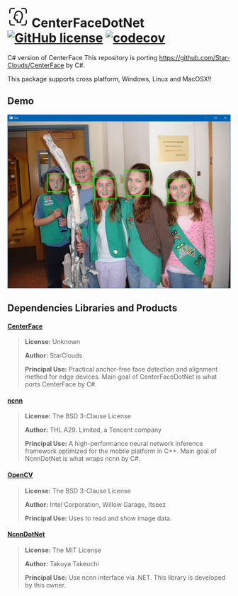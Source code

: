 # ![Alt text](nuget/face48.png "CenterFaceDotNet") CenterFaceDotNet [![GitHub license](https://img.shields.io/github/license/mashape/apistatus.svg)]() [![codecov](https://codecov.io/gh/takuya-takeuchi/CenterFaceDotNet/branch/master/graph/badge.svg)](https://codecov.io/gh/takuya-takeuchi/CenterFaceDotNet)

C# version of CenterFace
This repository is porting https://github.com/Star-Clouds/CenterFace by C#.

This package supports cross platform, Windows, Linux and MacOSX!!

## Demo

<img src="examples/Demo/images/image.jpg"/>

## Dependencies Libraries and Products

#### [CenterFace](https://github.com/Star-Clouds/CenterFace/)

> **License:** Unknown
>
> **Author:** StarClouds
> 
> **Principal Use:** Practical anchor-free face detection and alignment method for edge devices. Main goal of CenterFaceDotNet is what ports CenterFace by C#.

#### [ncnn](https://github.com/Tencent/ncnn/)

> **License:** The BSD 3-Clause License
>
> **Author:** THL A29. Limited, a Tencent company
> 
> **Principal Use:** A high-performance neural network inference framework optimized for the mobile platform in C++. Main goal of NcnnDotNet is what wraps ncnn by C#.

#### [OpenCV](https://opencv.org/)

> **License:** The BSD 3-Clause License
>
> **Author:** Intel Corporation, Willow Garage, Itseez
> 
> **Principal Use:** Uses to read and show image data.

#### [NcnnDotNet](https://github.com/takuya-takeuchi/NcnnDotNet/)

> **License:** The MIT License
>
> **Author:** Takuya Takeuchi
> 
> **Principal Use:** Use ncnn interface via .NET. This library is developed by this owner.

